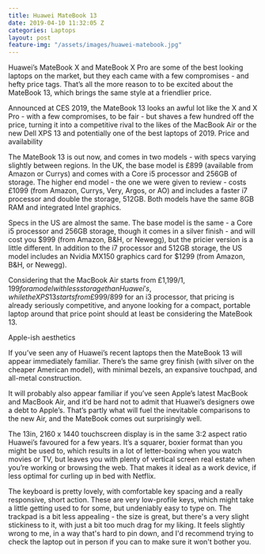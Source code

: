 ```yaml
---
title: Huawei MateBook 13
date: 2019-04-10 11:32:05 Z
categories: Laptops
layout: post
feature-img: "/assets/images/huawei-matebook.jpg"
---
```


Huawei’s MateBook X and MateBook X Pro are some of the best looking laptops on the market, but they each came with a few compromises - and hefty price tags. That’s all the more reason to to be excited about the MateBook 13, which brings the same style at a friendlier price.

Announced at CES 2019, the MateBook 13 looks an awful lot like the X and X Pro - with a few compromises, to be fair - but shaves a few hundred off the price, turning it into a competitive rival to the likes of the MacBook Air or the new Dell XPS 13 and potentially one of the best laptops of 2019.
Price and availability

The MateBook 13 is out now, and comes in two models - with specs varying slightly between regions. In the UK, the base model is £899 (available from Amazon or Currys) and comes with a Core i5 processor and 256GB of storage. The higher end model - the one we were given to review - costs £1099 (from Amazon, Currys, Very, Argos, or AO) and includes a faster i7 processor and double the storage, 512GB. Both models have the same 8GB RAM and integrated Intel graphics.

Specs in the US are almost the same. The base model is the same - a Core i5 processor and 256GB storage, though it comes in a silver finish - and will cost you $999 (from Amazon, B&H, or Newegg), but the pricier version is a little different. In addition to the i7 processor and 512GB storage, the US model includes an Nvidia MX150 graphics card for $1299 (from Amazon, B&H, or Newegg).

Considering that the MacBook Air starts from £1,199/$1,199 for a model with less storage than Huawei's, while the XPS 13 starts from £999/$899 for an i3 processor, that pricing is already seriously competitive, and anyone looking for a compact, portable laptop around that price point should at least be considering the MateBook 13.

Apple-ish aesthetics

If you’ve seen any of Huawei’s recent laptops then the MateBook 13 will appear immediately familiar. There’s the same grey finish (with silver on the cheaper American model), with minimal bezels, an expansive touchpad, and all-metal construction.

It will probably also appear familiar if you’ve seen Apple’s latest MacBook and MacBook Air, and it’d be hard not to admit that Huawei’s designers owe a debt to Apple’s. That’s partly what will fuel the inevitable comparisons to the new Air, and the MateBook comes out surprisingly well.

The 13in, 2160 x 1440 touchscreen display is in the same 3:2 aspect ratio Huawei’s favoured for a few years. It’s a squarer, boxier format than you might be used to, which results in a lot of letter-boxing when you watch movies or TV, but leaves you with plenty of vertical screen real estate when you’re working or browsing the web. That makes it ideal as a work device, if less optimal for curling up in bed with Netflix.

The keyboard is pretty lovely, with comfortable key spacing and a really responsive, short action. These are very low-profile keys, which might take a little getting used to for some, but undeniably easy to type on. The trackpad is a bit less appealing - the size is great, but there's a very slight stickiness to it, with just a bit too much drag for my liking. It feels slightly wrong to me, in a way that's hard to pin down, and I'd recommend trying to check the laptop out in person if you can to make sure it won't bother you.